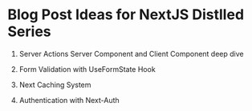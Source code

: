 # Blog Post Ideas for NextJS Distlled Series

1. Server Actions
   Server Component and Client Component deep dive

2. Form Validation with UseFormState Hook

3. Next Caching System

4. Authentication with Next-Auth
